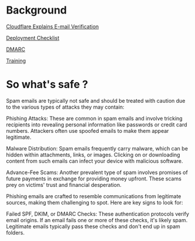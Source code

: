 # Background 
[Cloudflare Explains E-mail Verification](https://www.cloudflare.com/learning/email-security/dmarc-dkim-spf/)

[Deployment Checklist](https://dmarcian.com/dmarc-deployment-checklist/ )

[DMARC](https://dmarc.org/)

[Training](https://www.m3aawg.org/activities/training/dmarc-training-series)

# So what's safe ? 
Spam emails are typically not safe and should be treated with caution due to the various types of attacks they may contain:

Phishing Attacks: These are common in spam emails and involve tricking recipients into revealing personal information like passwords or credit card numbers. Attackers often use spoofed emails to make them appear legitimate.

Malware Distribution: Spam emails frequently carry malware, which can be hidden within attachments, links, or images. Clicking on or downloading content from such emails can infect your device with malicious software.

Advance-Fee Scams: Another prevalent type of spam involves promises of future payments in exchange for providing money upfront. These scams prey on victims' trust and financial desperation.

Phishing emails are crafted to resemble communications from legitimate sources, making them challenging to spot. Here are key signs to look for:

Failed SPF, DKIM, or DMARC Checks: These authentication protocols verify email origins. If an email fails one or more of these checks, it's likely spam. Legitimate emails typically pass these checks and don't end up in spam folders.